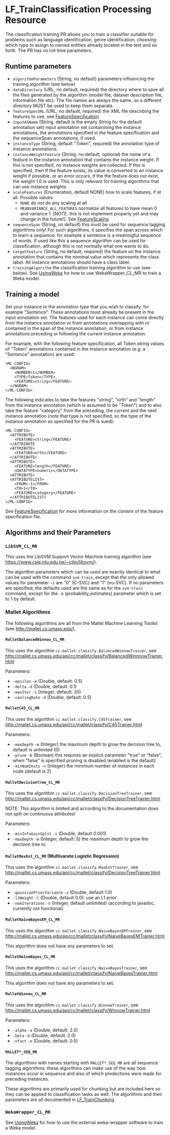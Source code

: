 # LF_TrainClassification Processing Resource

The classification training PR allows you to train a classifier suitable for problems such as language identification, genre identification, choosing which type to assign to named entities already located in the text and so forth. The PR has no init time parameters.

## Runtime parameters

* `algorithmParameters` (String, no default) parameters influencing the training algorithm (see below)
* `dataDirectory` (URL, no default, required) the directory where to save all the files generated by the algorithm (model file, dataset description file, information file etc). The file names are always the same, so a different directory MUST be used to keep them separate.
* `featureSpecURL` (URL, no default, required) the XML file describing the features to use, see [FeatureSpecification](FeatureSpecification)
* `inputASName` (String, default is the empty String for the default annotation set) input annotation set containining the instance annotations, the annotations specified in the feature specification and the sequenceSpan annotations, if used.
* `instanceType` (String, default "Token", required) the annotation type of instance annotations. 
* `instanceWeightFeature` (String, no default, optional) the name of a feature in the instance annotation that contains the instance weight. If this is not specified, no instance weights are collected. If this is specified, then if the feature exists, its value is converted to an instance weight if possible, or an error occurs, if the the feature does not exist, the weight 1.0 is used. This is only relevant for training algorithms that can use instance weights.
* `scaleFeatures` (Enumeration, default NONE) how to scale features, if at all. Possible values:
  * `NONE` do not do any scaling at all
  * `MEANVARIANCE_ALL_FEATURES` normalize all features to have mean 0 and variance 1. [NOTE: this is not implement properly yet and may change in the future!]. See [FeatureScaling](FeatureScaling)
* `sequenceSpan` (String, no default) this must be used for sequence tagging algorithms only! For such algorithms, it specifies the span across which to learn a sequence; for example a sentence is a meaningful sequence of words. If used like this a sequence algorithm can be used for classification, although this is not normally what one wants to do.
* `targetFeature` (String, no default, required) the feature on the instance annotation that contains the nominal value which represents the class label. All instance annotations should have a class label.
* `trainingAlgorithm` the classification training algorithm to use (see below). See [UsingWeka](UsingWeka) for how to use WekaWrapper_CL_MR to train a Weka model.

## Training a model

Set your instance to the annotation type that you wish to classify, for example "Sentence". These annotations must already be present in the input annotation set. The features used for each instance can come directly from the instance annotation or from annotations overlapping with or contained in the span of the instance annotation, or from instance annotations preceding or following the current instance annotation.

For example, with the following feature specification, all Token.string values of "Token" annotations contained in the instance annotation (e.g. a "Sentence" annotation) are used:
````
<ML-CONFIG>    
  <NGRAM>
    <NUMBER>1</NUMBER>
    <TYPE>Token</TYPE>
    <FEATURE>string</FEATURE>
  </NGRAM>    
</ML-CONFIG>
````

The following indicates to take the features "string", "orth" and "length" from the instance annotation (which is assumed to be "Token") and to also take the feature "category" from the preceding, the current and the next instance annotation (note that type is not specified, so the type of the instance annotation as specified for the PR is sued):
````
<ML-CONFIG>    
  <ATTRIBUTE>
    <FEATURE>string</FEATURE>
  </ATTRIBUTE
  <ATTRIBUTE>
    <FEATURE>orth</FEATURE>
  </ATTRIBUTE>
  <ATTRIBUTE>
    <FEATURE>length</FEATURE>
    <DATATYPE>numeric</DATATYPE>
  <ATTRIBUTE>
  <ATTRIBUTELIST>
    <FROM>-1</FROM>
    <TO>1</TO>
    <FEATURE>category</FEATURE>
  </ATTRIBUTELIST>    
</ML-CONFIG>
````

See [FeatureSpecification](FeatureSpecification) for more information on the content of the feature specification file.

## Algorithms and their Parameters

### `LibSVM_CL_MR`

This uses the LibSVM Support Vector Machine training algorithm (see https://www.csie.ntu.edu.tw/~cjlin/libsvm/).

The algorithm parameters which can be used are exactly identical to what can be used with the command `svm-train`, except that the only allowed values for parameter `-s` are "0" (C-SVC) and "1" (nu-SVC). If no parameters are specified, the defaults used are the same as for the `svm-train` command, except for the `-b` (probability_estimates) parameter which is set to 1 by default.

### Mallet Algorithms

The following algorithms are all from the Mallet Machine Learning Toolkit (see http://mallet.cs.umass.edu/).

#### `MalletBalancedWinnow_CL_MR`

This uses the algorithm `cc.mallet.classify.BalancedWinnowTrainer`, see
http://mallet.cs.umass.edu/api/cc/mallet/classify/BalancedWinnnowTrainer.html

Parameters:
* `-epsilon` `-e` (Double, default: 0.5)
* `-delta` `-d` (Double, default: 0.1)
* `-maxIter` `-i` (Integer, default: 30)
* `-coolingRate` `-d` (Double, default: 0.5)

#### `MalletC45_CL_MR`

This uses the algorithm `cc.mallet.classify.C45Trainer`, see http://mallet.cs.umass.edu/api/cc/mallet/classify/C45Trainer.html

Parameters:
* `-maxDepth` `-m` (Integer) the maximum depth to grow the decision tree to, default is unlimited (0)
* `-prune` `-b` (Boolean) this requires an explicit parameter "true" or "false", when "false" is specified pruning is disabled (enabled is the default)
* `-minNumInsts` `-n` (Integer) the minimum number of instances in each node (default is 2)

#### `MalletDecisionTree_CL_MR`

This uses the algorithm `cc.mallet.classify.DecisionTreeTrainer`, see
http://mallet.cs.umass.edu/api/cc/mallet/classify/DecisionTreeTrainer.html

NOTE: This algorithm is limited and according to the documentation
does not split on continuous attributes!

Parameters:
* `-minInfoGainSplit` `-i` (Double, default 0.001)
* `-maxDepth` `-m` (Integer, default: 5) the maximum depth to grow the decision tree to.

#### `MalletMexEnt_CL_MR` (Multivarate Logistic Regression)

This uses the algorithm `cc.mallet.classify.MaxEntTrainer`, see
http://mallet.cs.umass.edu/api/cc/mallet/classify/DecisionTreeTrainer.html

Parameters:
* `-gaussianPriorVariance` `-v` (Double, default 1.0)
* `-l1Weight` `-l` (Double, default 0.0): use an L1 prior
* `-numIterations` `-n` (Integer, default unlimited) (according to javadoc, currently not functional)

#### `MalletNaiveBayesEM_CL_MR`

This uses the algorithm `cc.mallet.classify.NaiveBayesEMTrainer`, see
http://mallet.cs.umass.edu/api/cc/mallet/classify/NaiveBayesEMTrainer.html

This algorithm does not have any parameters to set.

#### `MalletNaiveBayes_CL_MR`

This uses the algorithm `cc.mallet.classify.NaiveBayesTrainer`, see
http://mallet.cs.umass.edu/api/cc/mallet/classify/NaiveBayesTrainer.html

This algorithm does not have any parameters to set.

#### `MalletWinnow_CL_MR`

This uses the algorithm `cc.mallet.classify.WinnowTrainer`, see
http://mallet.cs.umass.edu/api/cc/mallet/classify/WinnowTrainer.html

Parameters:
* `-alpha` `-a` (Double, default: 2.0)
* `-beta` `-b` (Double, default: 2.0)
* `-nfact` `-n` (Double, default: 0.5)

#### `MALLET*_SEQ_MR`

The algorithms with names starting with `MALLET*_SEQ_MR` are all sequence tagging algorithms: these algorithms can make use of the way how instances occur in
sequence and also of which predections were made for preceding instances.

These algorithms are primarily used for chunking but are included here so
they can be applied to classification tasks as well. The algorithms and their
parameters are all documented in [LF_TrainChunking](LF_TrainChunking).

### `WekaWrapper_CL_MR`

See [UsingWeka](UsingWeka) for how to use the external weka-wrapper software to train a Weka model.
